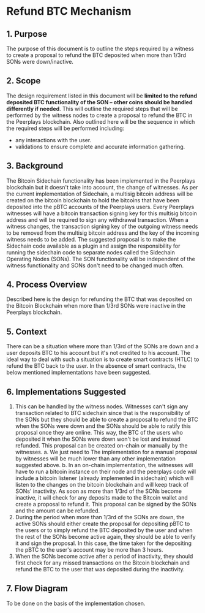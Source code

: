 # Refund BTC Mechanism

## 1. Purpose

The purpose of this document is to outline the steps required by a witness to create a proposal to refund the BTC deposited when more than 1/3rd SONs were down/inactive.

## 2. Scope

The design requirement listed in this document will be **limited to the refund deposited BTC functionality of the SON – other coins should be handled differently if needed**. This will outline the required steps that will be performed by the witness nodes to create a proposal to refund the BTC in the Peerplays blockchain. Also outlined here will be the sequence in which the required steps will be performed including:

* any interactions with the user.
* validations to ensure complete and accurate information gathering.

## 3. Background

The Bitcoin Sidechain functionality has been implemented in the Peerplays blockchain but it doesn't take into account, the change of witnesses. As per the current implementation of Sidechain, a multisig bitcoin address will be created on the bitcoin blockchain to hold the bitcoins that have been deposited into the pBTC accounts of the Peerplays users. Every Peerplays witnesses will have a bitcoin transaction signing key for this multisig bitcoin address and will be required to sign any withdrawal transaction. When a witness changes, the transaction signing key of the outgoing witness needs to be removed from the multisig bitcoin address and the key of the incoming witness needs to be added. The suggested proposal is to make the Sidechain code available as a plugin and assign the responsibility for running the sidechain code to separate nodes called the Sidechain Operating Nodes \(SONs\). The SON functionality will be independent of the witness functionality and SONs don't need to be changed much often.

## 4. Process Overview

Described here is the design for refunding the BTC that was deposited on the Bitcoin Blockchain when more than 1/3rd SONs were inactive in the Peerplays blockchain.

## 5. Context

There can be a situation where more than 1/3rd of the SONs are down and a user deposits BTC to his account but it's not credited to his account. The ideal way to deal with such a situation is to create smart contracts \(HTLC\) to refund the BTC back to the user. In the absence of smart contracts, the below mentioned implementations have been suggested.

## 6. Implementations Suggested

1. This can be handled by the witness nodes. Witnesses can't sign any transaction related to BTC sidechain since that is the responsibility of the SONs but they should be able to create a proposal to refund the BTC when the SONs were down and the SONs should be able to ratify this proposal once they are online. This way, the BTC of the users who deposited it when the SONs were down won't be lost and instead refunded. This proposal can be created on-chain or manually by the witnesses.  a. We just need to The implementation for a manual proposal by witnesses will be much lower than any other implementation suggested above. b. In an on-chain implementation, the witnesses will have to run a bitcoin instance on their node and the peerplays code will include a bitcoin listener \(already implemented in sidechain\) which will listen to the changes on the bitcoin blockchain and will keep track of SONs' inactivity. As soon as more than 1/3rd of the SONs become inactive, it will check for any deposits made to the Bitcoin wallet and create a proposal to refund it. This proposal can be signed by the SONs and the amount can be refunded.
2. During the period when more than 1/3rd of the SONs are down, the active SONs should either create the proposal for depositing pBTC to the users or to simply refund the BTC deposited by the user and when the rest of the SONs become active again, they should be able to verify it and sign the proposal. In this case, the time taken for the depositing the pBTC to the user's account may be more than 3 hours.
3. When the SONs become active after a period of inactivity, they should first check for any missed transactions on the Bitcoin blockchain and refund the BTC to the user that was deposited during the inactivity.

## 7. Flow Diagram

To be done on the basis of the implementation chosen.

